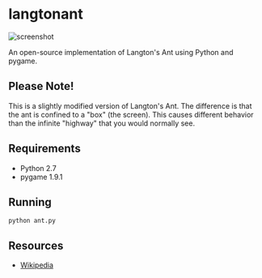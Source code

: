 langtonant
==========

![screenshot](https://github.com/jessehorne/ant/blob/master/screenshot.png)

An open-source implementation of Langton's Ant using Python and pygame.

## Please Note!
This is a slightly modified version of Langton's Ant. The difference is that the ant is confined to a "box" (the screen). This causes different behavior than the infinite "highway" that you would normally see.

## Requirements
* Python 2.7
* pygame 1.9.1

## Running
```
python ant.py
```

## Resources
* [Wikipedia](https://en.wikipedia.org/wiki/Langton%27s_ant)

